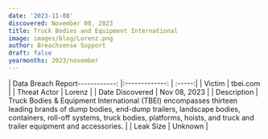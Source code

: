 ```yaml
---
date: '2023-11-08'
discovered: November 08, 2023
title: Truck Bodies and Equipment International
image: images/blog/Lorenz.png
author: Breachsense Support
draft: false
yearmonths: 2023/november
---
```


| Data Breach Report------------:     |:-------------:    | :-----:|
| Victim      | tbei.com      | 
| Threat Actor      | Lorenz      | 
| Date Discovered      | Nov 08, 2023      | 
| Description      | Truck Bodies & Equipment International (TBEI) encompasses thirteen leading brands of dump bodies, end-dump trailers, landscape bodies, containers, roll-off systems, truck bodies, platforms, hoists, and truck and trailer equipment and accessories.      | 
| Leak Size      | Unknown      | 

